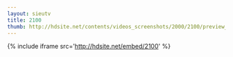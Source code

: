 ```yaml
---
layout: sieutv
title: 2100
thumb: http://hdsite.net/contents/videos_screenshots/2000/2100/preview_360p.mp4.jpg
---
```

{% include iframe src='http://hdsite.net/embed/2100' %}
 
